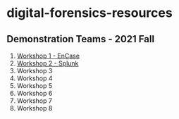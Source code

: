 # digital-forensics-resources

## Demonstration Teams - 2021 Fall

1. [Workshop 1 - EnCase](https://github.com/GabrielSolomonHolland/EnCase-Digital-Forensics-Presentation-44386)
2. [Workshop 2 - Splunk](https://github.com/cameronkc/DF-GROUP2-REPO)
3. Workshop 3
4. Workshop 4
5. Workshop 5
6. Workshop 6
7. Workshop 7
8. Workshop 8
